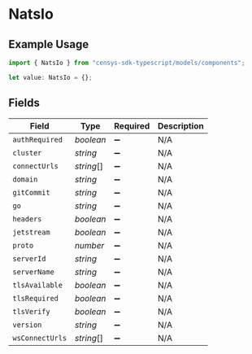 # NatsIo

## Example Usage

```typescript
import { NatsIo } from "censys-sdk-typescript/models/components";

let value: NatsIo = {};
```

## Fields

| Field              | Type               | Required           | Description        |
| ------------------ | ------------------ | ------------------ | ------------------ |
| `authRequired`     | *boolean*          | :heavy_minus_sign: | N/A                |
| `cluster`          | *string*           | :heavy_minus_sign: | N/A                |
| `connectUrls`      | *string*[]         | :heavy_minus_sign: | N/A                |
| `domain`           | *string*           | :heavy_minus_sign: | N/A                |
| `gitCommit`        | *string*           | :heavy_minus_sign: | N/A                |
| `go`               | *string*           | :heavy_minus_sign: | N/A                |
| `headers`          | *boolean*          | :heavy_minus_sign: | N/A                |
| `jetstream`        | *boolean*          | :heavy_minus_sign: | N/A                |
| `proto`            | *number*           | :heavy_minus_sign: | N/A                |
| `serverId`         | *string*           | :heavy_minus_sign: | N/A                |
| `serverName`       | *string*           | :heavy_minus_sign: | N/A                |
| `tlsAvailable`     | *boolean*          | :heavy_minus_sign: | N/A                |
| `tlsRequired`      | *boolean*          | :heavy_minus_sign: | N/A                |
| `tlsVerify`        | *boolean*          | :heavy_minus_sign: | N/A                |
| `version`          | *string*           | :heavy_minus_sign: | N/A                |
| `wsConnectUrls`    | *string*[]         | :heavy_minus_sign: | N/A                |
